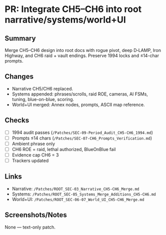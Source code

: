 # PR: Integrate CH5–CH6 into root narrative/systems/world+UI

## Summary
Merge CH5–CH6 design into root docs with rogue pivot, deep D‑LAMP, Iron Highway, and CH6 raid + vault endings. Preserve 1994 locks and ≤14-char prompts.

## Changes
- Narrative CH5/CH6 replaced.
- Systems appended: phrases/scrolls, raid ROE, cameras, AI FSMs, tuning, blue-on-blue, scoring.
- World+UI merged: Annex nodes, prompts, ASCII map reference.

## Checks
- [ ] 1994 audit passes (`/Patches/SEC-09-Period_Audit_CH5-CH6_1994.md`)
- [ ] Prompts ≤14 chars (`/Patches/SEC-07-CH6_Prompts_Verification.md`)
- [ ] Ambient phrase only
- [ ] CH6 ROE = raid, lethal authorized, BlueOnBlue fail
- [ ] Evidence cap CH6 = 3
- [ ] Trackers updated

## Links
- Narrative: `/Patches/ROOT_SEC-03_Narrative_CH5-CH6_Merge.md`
- Systems: `/Patches/ROOT_SEC-05_Systems_Merge_Additions_CH5-CH6.md`
- World+UI: `/Patches/ROOT_SEC-06-07_World_UI_CH5-CH6_Merge.md`

## Screenshots/Notes
None — text-only patch.
